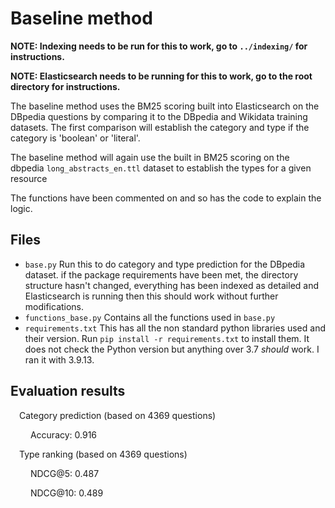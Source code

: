 # Baseline method

**NOTE: Indexing needs to be run for this to work, go to `../indexing/` for instructions.**

**NOTE: Elasticsearch needs to be running for this to work, go to the root directory for instructions.**

The baseline method uses the BM25 scoring built into Elasticsearch on the DBpedia questions by comparing it to the DBpedia and Wikidata training datasets. The first comparison will establish the category and type if the category is 'boolean' or 'literal'.

The baseline method will again use the built in BM25 scoring on the dbpedia `long_abstracts_en.ttl` dataset to establish the types for a given resource

The functions have been commented on and so has the code to explain the logic.

## Files

- `base.py` Run this to do category and type prediction for the DBpedia dataset. if the package requirements have been met, the directory structure hasn't changed, everything has been indexed as detailed and Elasticsearch is running then this should work without further modifications.
- `functions_base.py` Contains all the functions used in `base.py`
- `requirements.txt` This has all the non standard python libraries used and their version. Run `pip install -r requirements.txt` to install them. It does not check the Python version but anything over 3.7 *should* work. I ran it with 3.9.13.

## Evaluation results

&emsp;Category prediction (based on 4369 questions)

&emsp;&emsp; Accuracy: 0.916

&emsp;Type ranking (based on 4369 questions)

&emsp;&emsp; NDCG@5:  0.487

&emsp;&emsp; NDCG@10: 0.489
